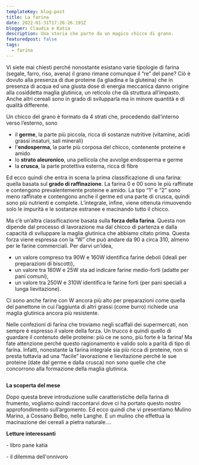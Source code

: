 ```yaml
---
templateKey: blog-post
title: La farina
date: 2022-01-31T17:26:26.191Z
blogger: Claudia e Katia
description: Una storia che parte da un magico chicco di grano.
featuredpost: false
tags:
  - farina
---
```

Vi siete mai chiesti perché nonostante esistano varie tipologie di farina (segale, farro, riso, avena) il grano rimane comunque il “re” del pane?  Ciò è dovuto alla presenza di due proteine (la gliadina e la gluteina) che in presenza di acqua ed una giusta dose di energia meccanica danno origine alla cosiddetta maglia glutinica, un reticolo che dà struttura all’impasto.  Anche altri cereali sono in grado di svilupparla ma in minore quantità e di qualità differente.

Un chicco del grano è formato da 4 strati che, procedendo dall’interno verso l’esterno, sono

* il **germe**, la parte più piccola, ricca di sostanze nutritive (vitamine, acidi grassi insaturi, sali minerali)
* l'**endosperma**, la parte più corposa del chicco, contenente proteine e amido
* lo **strato aleuronico**, una pellicola che avvolge endosperma e germe
* la **crusca**, la parte protettiva esterna, ricca di fibre

Ed ecco quindi che entra in scena la prima classificazione di una farina: quella basata sul **grado di raffinazione**.  La farina 0 e 00 sono le più raffinate e contengono prevalentemente proteine e amido.  La tipo “1” e “2” sono meno raffinate e contengono anche il germe ed una parte di crusca, quindi sono più nutrienti e complete.  L’integrale, infine, viene ottenuta rimuovendo solo le impurità e le sostanze estranee e macinando tutto il chicco.

Ma c’è un’altra classificazione basata sulla **forza della farina**.  Questa non dipende dal processo di lavorazione ma dal chicco di partenza e dalla capacità di sviluppare la maglia glutinica che abbiamo citato prima.  Questa forza viene espressa con la “W” che può andare da 90 a circa 310, almeno per le farine commerciali.  Per darvi un’idea, 

* un valore compreso tra 90W e 160W identifica farine deboli (ideali per preparazioni di biscotti),
* un valore tra 160W e 25W sta ad indicare farine medio-forti (adatte per pani comuni),
* un valore tra 250W e 310W identifica le farine forti (per pani speciali a lunga lievitazione). 

Ci sono anche farine con W ancora più alto per preparazioni come quella del panettone in cui l’aggiunta di altri grassi (come burro) richiede una maglia glutinica ancora più resistente.

Nelle confezioni di farina che troviamo negli scaffali dei supermercati, non sempre è espresso il valore della forza.  Un trucco è quindi quello di guardare il contenuto delle proteine: più ce ne sono, più forte è la farina!  Ma fate attenzione perché questo ragionamento è valido solo a parità di tipo di farina. Infatti, nonostante la farina integrale sia più ricca di proteine, non si presta tuttavia ad una “facile” lavorazione e lievitazione perché le sue proteine (date dal germe e dalla crusca) non sono quelle che che concorrono alla formazione della maglia glutinica.



![]()

**La scoperta del mese**

Dopo questa breve introduzione sulle caratteristiche della farina di frumento, vogliamo quindi raccontarvi dove ci ha portato questo nostro approfondimento sull’argomento. Ed ecco quindi che vi presentiamo Mulino Marino, a Cossano Belbo, nelle Langhe. È un mulino che effettua la macinazione dei cereali a pietra naturale….



**Letture interessanti**

\- libro pane katia

\- il dilemma dell'onnivoro